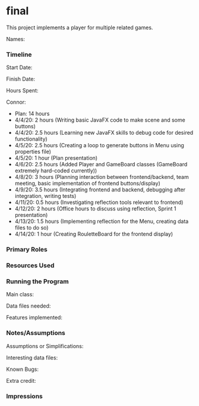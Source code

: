 final
====

This project implements a player for multiple related games.

Names:


### Timeline

Start Date: 

Finish Date: 

Hours Spent:

Connor:

- Plan: 14 hours
- 4/4/20: 2 hours (Writing basic JavaFX code to make scene and some buttons)
- 4/4/20: 2.5 hours (Learning new JavaFX skills to debug code for desired functionality)
- 4/5/20: 2.5 hours (Creating a loop to generate buttons in Menu using properties file)
- 4/5/20: 1 hour (Plan presentation)
- 4/6/20: 2.5 hours (Added Player and GameBoard classes (GameBoard extremely hard-coded currently))
- 4/8/20: 3 hours (Planning interaction between frontend/backend, team meeting, basic implementation of frontend buttons/display)
- 4/9/20: 3.5 hours (Integrating frontend and backend, debugging after integration, writing tests)
- 4/11/20: 0.5 hours (Investigating reflection tools relevant to frontend)
- 4/12/20: 2 hours (Office hours to discuss using reflection, Sprint 1 presentation)
- 4/13/20: 1.5 hours (Implementing reflection for the Menu, creating data files to do so)
- 4/14/20: 1 hour (Creating RouletteBoard for the frontend display)
### Primary Roles


### Resources Used


### Running the Program

Main class:

Data files needed: 

Features implemented:



### Notes/Assumptions

Assumptions or Simplifications:

Interesting data files:

Known Bugs:

Extra credit:


### Impressions

